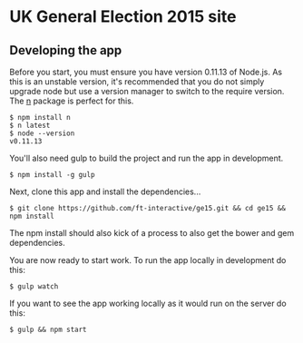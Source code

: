 UK General Election 2015 site
==========================

## Developing the app

Before you start, you must ensure you have version 0.11.13 of Node.js. As this is an unstable version, it's recommended that you do not simply upgrade node but use a version manager to switch to the require version. The [n](https://github.com/tj/n) package is perfect for this.

```shell
$ npm install n
$ n latest
$ node --version
v0.11.13
```

You'll also need gulp to build the project and run the app in development.

```shell
$ npm install -g gulp
```

Next, clone this app and install the dependencies...

```shell
$ git clone https://github.com/ft-interactive/ge15.git && cd ge15 && npm install
```

The npm install should also kick of a process to also get the bower and gem dependencies.

You are now ready to start work. To run the app locally in development do this:

```shell
$ gulp watch
```

If you want to see the app working locally as it would run on the server do this:

```shell
$ gulp && npm start
```
